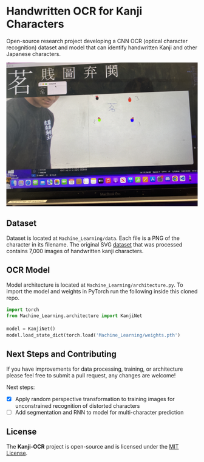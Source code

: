 # Handwritten OCR for Kanji Characters

Open-source research project developing a CNN OCR (optical character recognition) dataset and model that can identify handwritten Kanji and other Japanese characters.

![Live use](IMG_4295.JPG)


## Dataset
Dataset is located at `Machine_Learning/data`. Each file is a PNG of the character in its filename. The original SVG [dataset](https://github.com/KanjiVG/kanjivg/releases) that was processed contains 7,000 images of handwritten kanji characters.


## OCR Model

Model architecture is located at `Machine_Learning/architecture.py`. To import the model and weights in PyTorch run the following inside this cloned repo.

```python
import torch
from Machine_Learning.architecture import KanjiNet

model = KanjiNet()
model.load_state_dict(torch.load('Machine_Learning/weights.pth')
```


## Next Steps and Contributing

If you have improvements for data processing, training, or architecture please feel free to submit a pull request, any changes are welcome!

Next steps:
- [x] Apply random perspective transformation to training images for unconstrained recognition of distorted characters 
- [ ] Add segmentation and RNN to model for multi-character prediction

## License

The **Kanji-OCR** project is open-source and is licensed under the [MIT License](https://github.com/Jdka1/Kanji-Recognition/blob/main/LICENSE).
